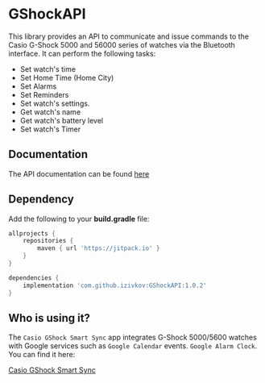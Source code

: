# GShockAPI
This library provides an API to communicate and issue commands to the Casio G-Shock 5000 and 56000 series of watches via the Bluetooth interface. It can perform the following tasks:

- Set watch's time
- Set Home Time (Home City)
- Set Alarms
- Set Reminders
- Set watch's settings.
- Get watch's name
- Get watch's battery level
- Set watch's Timer

## Documentation

The API documentation can be found [here](https://izivkov.github.io/GShockAPI/api/org.avmedia.gshockapi/index.html)

## Dependency

Add the following to your **build.gradle** file:
```groovy
allprojects {
    repositories {
        maven { url 'https://jitpack.io' }
    }
}

dependencies {
    implementation 'com.github.izivkov:GShockAPI:1.0.2'
}
```

## Who is using it?

The `Casio GShock Smart Sync` app integrates G-Shock 5000/5600 watches with Google services such as `Google Calendar` events.
`Google Alarm Clock`. You can find it here:

[Casio GShock Smart Sync](https://github.com/izivkov/CasioGShockSmartSync)